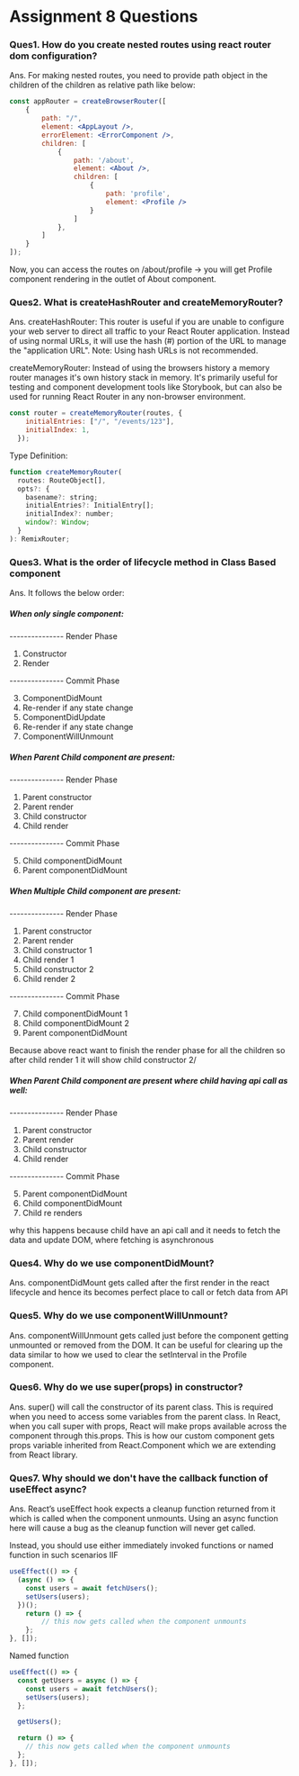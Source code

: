 # Assignment 8 Questions

### Ques1. How do you create nested routes using react router dom configuration?
Ans. For making nested routes, you need to provide path object in the children of the children as relative path like below:
```jsx
const appRouter = createBrowserRouter([
    {
        path: "/",
        element: <AppLayout />,
        errorElement: <ErrorComponent />,
        children: [
            {
                path: '/about',
                element: <About />,
                children: [
                    {
                        path: 'profile',
                        element: <Profile />
                    }
                ]
            },
        ]
    }
]);
```
Now, you can access the routes on /about/profile -> you will get Profile component rendering in the outlet of About component.

### Ques2. What is createHashRouter and createMemoryRouter?
Ans. createHashRouter:
This router is useful if you are unable to configure your web server to direct all traffic to your React Router 
application. Instead of using normal URLs, it will use the hash (#) portion of the URL to manage the "application URL".
Note: Using hash URLs is not recommended.


createMemoryRouter:
Instead of using the browsers history a memory router manages it's own history stack in memory. It's primarily useful 
for testing and component development tools like Storybook, but can also be used for running React Router in any 
non-browser environment.

```jsx
const router = createMemoryRouter(routes, {
    initialEntries: ["/", "/events/123"],
    initialIndex: 1,
  });
```

Type Definition:
```js
function createMemoryRouter(
  routes: RouteObject[],
  opts?: {
    basename?: string;
    initialEntries?: InitialEntry[];
    initialIndex?: number;
    window?: Window;
  }
): RemixRouter;
```


### Ques3. What is the order of lifecycle method in Class Based component
Ans. It follows the below order:
##### When only single component:
--------------- Render Phase
1. Constructor
2. Render

--------------- Commit Phase

3. ComponentDidMount
4. Re-render if any state change
5. ComponentDidUpdate
6. Re-render if any state change
7. ComponentWillUnmount

##### When Parent Child component are present:
--------------- Render Phase
1. Parent constructor
2. Parent render
3. Child constructor
4. Child render

--------------- Commit Phase

5. Child componentDidMount
6. Parent componentDidMount

##### When Multiple Child component are present:
--------------- Render Phase
1. Parent constructor
2. Parent render
3. Child constructor 1
4. Child render 1
5. Child constructor 2
6. Child render 2 

--------------- Commit Phase

7. Child componentDidMount 1
8. Child componentDidMount 2
9. Parent componentDidMount

Because above react want to finish the render phase for all the children so after child render 1 
it will show child constructor 2/

##### When Parent Child component are present where child having api call as well:
--------------- Render Phase
1. Parent constructor
2. Parent render
3. Child constructor
4. Child render 

--------------- Commit Phase

5. Parent componentDidMount
6. Child componentDidMount
7. Child re renders

why this happens because child have an api call and it needs to fetch the data and update DOM, 
where fetching is asynchronous

### Ques4. Why do we use componentDidMount?
Ans. componentDidMount gets called after the first render in the react lifecycle and hence its becomes perfect place to 
call or fetch data from API


### Ques5. Why do we use componentWillUnmount?
Ans. componentWillUnmount gets called just before the component getting unmounted or removed from the DOM. It can be 
useful for clearing up the data similar to how we used to clear the setInterval in the Profile component.


### Ques6. Why do we use super(props) in constructor?
Ans. super() will call the constructor of its parent class. This is required when you need to access some 
variables from the parent class.
In React, when you call super with props, React will make props available across the component through this.props. 
This is how our custom component gets props variable inherited from React.Component which we are extending from 
React library.


### Ques7. Why should we don't have the callback function of useEffect async?
Ans. React’s useEffect hook expects a cleanup function returned from it which is called when the component unmounts. 
Using an async function here will cause a bug as the cleanup function will never get called.

Instead, you should use either immediately invoked functions or named function in such scenarios
IIF
```jsx
useEffect(() => {
  (async () => {
    const users = await fetchUsers();
    setUsers(users);
  })();
    return () => {
        // this now gets called when the component unmounts
    };
}, []);
```

Named function
```jsx
useEffect(() => {
  const getUsers = async () => {
    const users = await fetchUsers();
    setUsers(users);
  };

  getUsers();

  return () => {
    // this now gets called when the component unmounts
  };
}, []);
```
